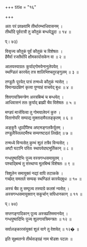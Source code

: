 +++
title = "१६"

+++
  
अतः परं प्रवक्ष्यामि तीर्थारम्भाधिवासनम् ।  
तीर्थादि पूर्वरात्रौ तु कौतुकं बन्धयेद्धृदा ॥ १४ ॥  
  
प्। ७३)  
  
विसृज्य कौतुकं पूर्वं कौतुकं च विशेषतः ।  
हैमैर्वा रजतैर्वापि क्षौमकार्पासकेन वा ॥ २ ॥  
  
आलयस्याग्रतः कुर्याद्गोमयेनानुलेपयेत् ।  
स्थण्डिलं कारयेत् तत्र शालिभिश्चतुरङ्गुलम् ॥ ३ ॥  
  
तण्डुलैः पूरयेत् पात्रं तन्मध्ये कौतुकं न्यसेत् ।  
विमानप्रदक्षिणं कृत्वा पुण्याहं वाचयेद् बुधः ॥ ४ ॥  
  
शिवगायत्रिमन्त्रेण अस्त्रबिम्बं च बन्धयेत् ।  
आधिवासनं ततः कुर्याद् ब्राह्मी चैव विशेषतः ॥ ५ ॥  
  
मण्डपं मार्जयित्वा तु गोमयालेपनं कुरु ।  
वितानोपरि सम्पाद्य मुक्तादामैरलङ्कृतम् ॥ ६ ॥  
  
अङ्कुरैः धूपदीपैश्च अष्टमङ्गलकैर्युतम् ।  
तण्डुलैस्तिलदर्भैश्च सम्यगष्टदलं लिखेत् ॥ ७ ॥  
  
तन्मध्ये विन्यसेत् कुम्भं शूलं तत्रैव विन्यसेत् ।  
अष्टौ घटानि परितः स्थापयेदष्टमूर्तिकान् ॥ ८ ॥  
  
गन्धपुष्पादिभिः पूज्य वस्त्रगन्धसमायुतम् ।  
पश्चाद्बिम्बं तु संस्थाप्य मूलबिम्बं विशेषतः ॥ ९ ॥  
  
त्रिशूलेन समायुक्तं नद्यां वापि तटाकके ।  
गच्छेत् समतले सम्यक् स्थण्डिलं कारयेद्बुधः ॥ १० ॥  
  
अस्त्रं चैव तु सम्पूज्य तस्याग्रे कलशं न्यसेत् ।  
अस्त्रगन्धसमायुक्तान् सकूर्चान् सपिधानकान् ॥ ११ ॥  
  
प्। ७४)  
  
सप्तगङ्गादिकान् पूज्य अस्त्रप्रतिममानयेत् ।  
गन्धपुष्पादिभिः पूज्य शूलगायत्रिमन्त्रतः ॥ १२ ॥  
  
सर्वालङ्कारसंयुक्तं शूलं यागे तु वेशयेत् ॥ १२� ॥  
  
इति सूक्ष्मतन्त्रे तीर्थसङ्ग्रहं नाम षोडशः पटलः ॥   
